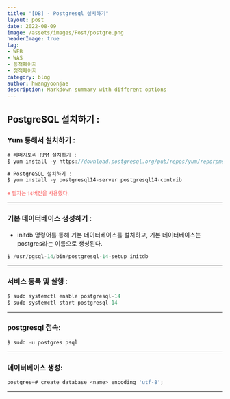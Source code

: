 ```yaml
---
title: "[DB] - Postgresql 설치하기"
layout: post
date: 2022-08-09
image: /assets/images/Post/postgre.png
headerImage: true
tag:
- WEB
- WAS
- 동적페이지
- 정적페이지
category: blog
author: hwangyoonjae
description: Markdown summary with different options
---
```


## PostgreSQL 설치하기 :

### Yum 통해서 설치하기 :
```javascript
# 레퍼지토리 RPM 설치하기 :
$ yum install -y https://download.postgresql.org/pub/repos/yum/reporpms/EL-7-x86_64/pgdg-redhat-repo-latest.noarch.rpm

# PostgreSQL 설치하기 :
$ yum install -y postgresql14-server postgresql14-contrib
```
<span style="color:#FA5858; font-size:12px">※ 필자는 14버전을 사용했다.</span>
* * *

### 기본 데이터베이스 생성하기 :
- initdb 명령어를 통해 기본 데이터베이스를 설치하고, 기본 데이터베이스는 postgres라는 이름으로 생성된다.
```javascript
$ /usr/pgsql-14/bin/postgresql-14-setup initdb
```

* * *

### 서비스 등록 및 실행 :
```javascript
$ sudo systemctl enable postgresql-14
$ sudo systemctl start postgresql-14
```

* * *

### postgresql 접속:
```javascript
$ sudo -u postgres psql
```

* * *

### 데이터베이스 생성:
```javascript
postgres=# create database <name> encoding 'utf-8';
```

* * *